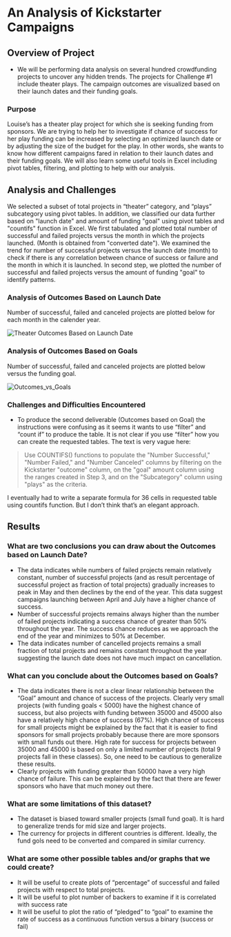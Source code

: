 # An Analysis of Kickstarter Campaigns

## Overview of Project
* We will be performing data analysis on several hundred crowdfunding projects to uncover any hidden trends. The projects for Challenge #1 include theater plays. The campaign outcomes are visualized based on their launch dates and their funding goals. 
### Purpose
Louise’s has a theater play project for which she is seeking funding from sponsors. We are trying to help her to investigate if chance of success for her play funding can be increased by selecting an optimized launch date or by adjusting the size of the budget for the play.  In other words, she wants to know how different campaigns fared in relation to their launch dates and their funding goals.  We will also learn some useful tools in Excel including pivot tables, filtering, and plotting to help with our analysis. 
## Analysis and Challenges
We selected a subset of total projects in “theater” category, and “plays” subcategory using pivot tables. In addition, we classified our data further based on "launch date" and amount of funding "goal" using pivot tables and "countifs" function in Excel. We first tabulated and plotted total number of successful and failed projects versus the month in which the projects launched. (Month is obtained from "converted date").  We examined the trend for number of successful projects versus the launch date (month) to check if there is any correlation between chance of success or failure and the month in which it is launched.  In second step, we plotted the number of successful and failed projects versus the amount of funding "goal" to identify patterns.  

### Analysis of Outcomes Based on Launch Date

Number of successful, failed and canceled projects are plotted below for each month in the calender year.

![Theater Outcomes Based on Launch Date](https://user-images.githubusercontent.com/58461542/162555466-a3c8b576-6b0c-4189-9910-4d0e7c98ba25.png)

### Analysis of Outcomes Based on Goals
Number of successful, failed and canceled projects are plotted below versus the funding goal.

 ![Outcomes_vs_Goals](https://user-images.githubusercontent.com/58461542/162555506-02ccff98-68f9-4d4b-bc9c-ba79c1749a52.png)


### Challenges and Difficulties Encountered
* To produce the second deliverable (Outcomes based on Goal) the instructions were confusing as it seems it wants to use “filter” and “count if” to produce the table. It is not clear if you use “filter” how you can create the requested tables.  The text is very vague here:

> Use COUNTIFS() functions to populate the "Number Successful," "Number Failed," and "Number Canceled" columns by filtering on the Kickstarter "outcome" column, on the "goal" amount column using the ranges created in Step 3, and on the "Subcategory" column using "plays" as the criteria.

I eventually had to write  a separate formula for 36 cells in requested table using countifs function. But I don’t think that’s an elegant approach. 
## Results

### What are two conclusions you can draw about the Outcomes based on Launch Date?

* The data indicates while numbers of failed projects remain relatively constant, number of successful projects (and as result percentage of successful project as fraction of total projects) gradually increases to peak in May and then declines by the end of the year. This data suggest campaigns launching between April and July have a higher chance of success. 
* Number of successful projects remains always higher than the number of failed projects indicating a success chance of greater than 50% throughout the year. The success chance reduces as we approach the end of the year and minimizes to 50% at December.
* The data indicates number of cancelled projects remains a small fraction of total projects and remains constant throughout the year suggesting the launch date does not have much impact on cancellation. 


### What can you conclude about the Outcomes based on Goals?
* The data indicates there is not a clear linear relationship between the “Goal” amount and chance of success of the projects. Clearly very small projects (with funding goals < 5000) have the highest chance of success, but also projects with funding between 35000 and 45000 also have a relatively high chance of success (67%). 
 High chance of success for small projects might be explained by the fact that it is easier to find sponsors for small projects probably because there are more sponsors with small funds out there. High rate for success for projects between 35000 and 45000 is based on only a limited number of projects (total 9 projects fall in these classes). So, one need to be cautious to generalize these results.
* Clearly projects with funding greater than 50000 have a very high chance of failure. This can be explained by the fact that there are fewer sponsors who have that much money out there. 


### What are some limitations of this dataset?
* The dataset is biased toward smaller projects (small fund goal). It is hard to generalize trends for mid size and larger projects.
* The currency for projects in different countries is different. Ideally, the fund gols need to be converted and compared in similar currency. 

### What are some other possible tables and/or graphs that we could create?
* It will be useful to create plots of “percentage” of successful and failed projects with respect to total projects. 
* It will be useful to plot number of backers to examine if it is correlated with success rate
* It will be useful to plot the ratio of “pledged” to “goal” to examine the rate of success as a continuous function versus a binary (success or fail)


